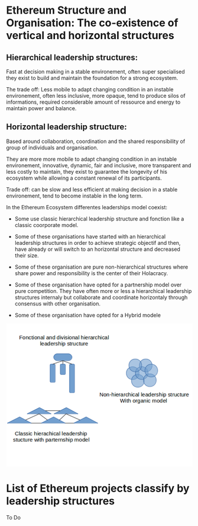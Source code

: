 # Ethereum Structure and Organisation: The co-existence of vertical and horizontal structures


## Hierarchical leadership structures:
Fast at decision making in a stable environement, often super specialised they exist to build and maintain the foundation for a strong ecosystem.

The trade off: Less mobile to adapt changing condition in an instable environement, often less inclusive, more opaque, tend to produce silos of informations, required considerable amount of ressource and energy to maintain power and balance.

## Horizontal leadership structure:
Based around collaboration, coordination and the shared responsibility of group of individuals and organisation.

They are more more mobile to adapt changing condition in an instable environement, innovative, dynamic, fair and inclusive, more transparent and less costly to maintain, they exist to guarantee the longevity of his ecosystem while allowing a constant renewal of its participants.

Trade off: can be slow and less efficient at making decision in a stable environement, tend to become instable in the long term.

In the Ethereum Ecosystem differentes leaderships model coexist:

- Some use classic hierarchical leadership structure and fonction like a classic coorporate model.

- Some of these organisations have started with an hierarchical leadership structures in order to achieve strategic objectif and then, have already or will switch to an horizontal structure and decreased their size.

- Some of these organisation are pure non-hierarchical structures where share power and responsibility is the center of their Holacracy.

- Some of these organisation have opted for a partnership model over pure competition.
They have often more or less a hierarchical leadership structures internaly but collaborate and coordinate horizontaly through consensus with other organisation.

- Some of these organisation have opted for a Hybrid modele


![Structure](src/Image/structure.png)


# List of Ethereum projects classify by leadership structures


To Do
